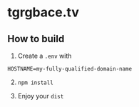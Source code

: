 # tgrgbace.tv

## How to build

1. Create a `.env` with
```
HOSTNAME=my-fully-qualified-domain-name
```

2. `npm install`

3. Enjoy your `dist`
